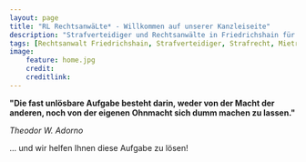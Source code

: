 ```yaml
---
layout: page
title: "RL RechtsanwäLte* - Willkommen auf unserer Kanzleiseite"
description: "Strafverteidiger und Rechtsanwälte in Friedrichshain für Strafrecht, Mietrecht, Bußgeld, Versammlungsrecht, Datenschutz, Hochschulrecht, Prüfungsrecht"
tags: [Rechtsanwalt Friedrichshain, Strafverteidiger, Strafrecht, Mietrecht, Bußgeld, Versammlungsrecht, Datenschutz, Hochschulrecht]
image:
    feature: home.jpg
    credit: 
    creditlink: 
---
```


**"Die fast unlösbare Aufgabe besteht darin, weder von der Macht der anderen, noch von der eigenen Ohnmacht sich dumm machen zu lassen."** 
 
_Theodor W. Adorno_

... und wir helfen Ihnen diese Aufgabe zu lösen!
